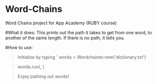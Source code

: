 # Word-Chains
Word Chains project for App Academy (RUBY course)

#What it does:
This prints out the path it takes to get from one word, to another of the same length. If there is no path, it tells you. 

#How to use:
> Initialize by typing ' words = Wordchainer.new('dictionary.txt')

> words.run(<WORD YOU WANT TO START WITH>, <WORD YOU WANT TO END AT>)
  
> Enjoy pathing out words!

